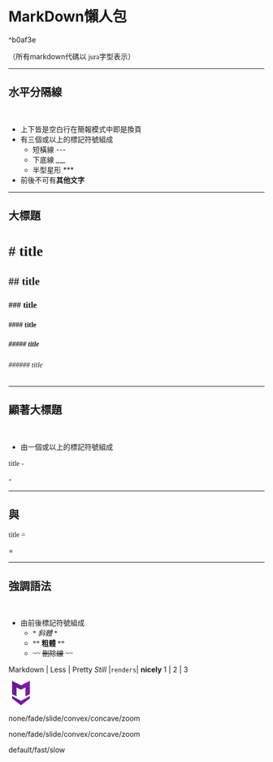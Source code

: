 
<style>
@import url('https://fonts.googleapis.com/css?family=Jura');
</style>



# MarkDown懶人包

^b0af3e

（所有markdown代碼以<font face ='jura'> jura字型</font>表示）

---

## 水平分隔線
<br/>

* 上下皆是空白行在簡報模式中即是換頁
* 有三個或以上的標記符號組成
  * 短橫線 *---*
  * 下底線 *___*
  * 半型星形 ***
* 前後不可有**其他文字**

---

## 大標題
# <font face ='jura'># title</font>
## <font face ='jura'>## title</font>
### <font face ='jura'>### title</font>
#### <font face ='jura'>#### title</font>
##### <font face ='jura'>##### title</font>
###### <font face ='jura'>###### title</font>

---

## 顯著大標題
<br/>

* 由一個或以上的標記符號組成

<p><font face ='jura'>
title
-</font></p>
-

---

## 與

<p><font face ='jura'>
title
=</font><p>
=


<!--
456123
13254
-->



---

## 強調語法
<br/>

* 由前後標記符號組成 
  * <font face ='jura'> * *斜體* * </font>
  * <font face ='jura'> ** **粗體** ** </font>
  * <font face ='jura'> ~~ ~~刪除線~~ ~~ </font>

Markdown | Less | Pretty
*Still* |`renders`| **nicely**
1 | 2 | 3

![123](https://github.com/adam-p/markdown-here/raw/master/src/common/images/icon48.png "Logo 標題文字範例一")

 
 <!-- .slide: data-background="#1A237E" -->

<!-- .slide: data-transition="zoom" -->
none/fade/slide/convex/concave/zoom

<!-- .slide: data-transition="fade-in convex-out" -->
none/fade/slide/convex/concave/zoom

<!-- .slide: data-transition-speed="fast" -->
default/fast/slow
 
 
 
 
 
 
 
 
 